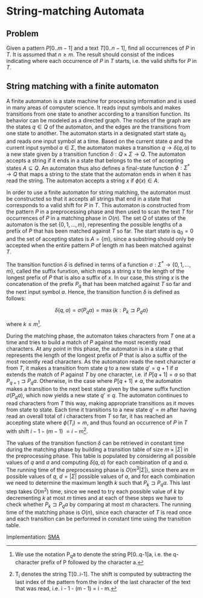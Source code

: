 # String-matching Automata

## Problem

Given a pattern $P[0..m-1]$ and a text $T[0..n-1]$, find all occurrences of $P$ in $T$. It is assumed that $n \geq m$. The result should consist of the indices indicating where each occurrence of $P$ in $T$ starts, i.e. the valid shifts for $P$ in $T$.

## String matching with a finite automaton

A finite automaton is a state machine for processing information and is used in many areas of computer science. It reads input symbols and makes transitions from one state to another according to a transition function. Its behavior can be modeled as a directed graph. The nodes of the graph are the states $q \in Q$ of the automaton, and the edges are the transitions from one state to another. The automaton starts in a designated start state $q_0$ and reads one input symbol at a time. Based on the current state $q$ and the current input symbol $a \in \Sigma$, the automaton makes a transition $q \rightarrow \delta(q, a)$ to a new state given by a transition function $\delta : Q \times \Sigma \rightarrow Q$. The automaton accepts a string if it ends in a state that belongs to the set of accepting states $A \subseteq Q$. An automaton thus also defines a final-state function $\phi : \Sigma^* \rightarrow Q$ that maps a string to the state that the automaton ends in when it has read the string. The automaton accepts a string $x$ if $\phi(x) \in A$.

In order to use a finite automaton for string matching, the automaton must be constructed so that it accepts all strings that end in a state that corresponds to a valid shift for $P$ in $T$. This automaton is constructed from the pattern $P$ in a preprocessing phase and then used to scan the text $T$ for occurrences of $P$ in a matching phase in $O(n)$. The set $Q$ of states of the automaton is the set $\lbrace 0, 1, ..., m \rbrace$, representing the possible lengths of a prefix of $P$ that has been matched against $T$ so far. The start state is $q_0 = 0$ and the set of accepting states is $A = \lbrace m \rbrace$, since a substring should only be accepted when the entire pattern $P$ of length $m$ has been matched against $T$.

The transition function $\delta$ is defined in terms of a function $\sigma : \Sigma^{*} \rightarrow \lbrace 0, 1, ..., m \rbrace$, called the suffix funxtion, which maps a string $x$ to the length of the longest prefix of $P$ that is also a suffix of $x$. In our case, this string $x$ is the concatenation of the prefix $P_q$ that has been matched against $T$ so far and the next input symbol $a$. Hence, the transition function $\delta$ is defined as follows:

$$
\delta(q,a) = \sigma(P_qa) = \max \lbrace k : P_k \sqsupset P_qa \rbrace
$$

where $k \leq m$[^1].  

During the matching phase, the automaton takes characters from $T$ one at a time and tries to build a match of $P$ against the most recently read characters. At any point in this phase, the automaton is in a state $q$ that represents the length of the longest prefix of $P$ that is also a suffix of the most recently read characters. As the automaton reads the next character $a$ from $T$, it makes a transition from state $q$ to a new state $q' = q + 1$ if $a$ extends the match of $P$ against $T$ by one character, i.e. if $P[q+1] = a$ so that $P_{q+1} \sqsupset P_qa$. Otherwise, in the case where $P[q+1] \neq a$, the automaton makes a transition to the next best state given by the same suffix function $\sigma(P_qa)$, which now yields a new state $q' \leq q$. The automaton continues to read characters from $T$ this way, making appropriate transitions as it moves from state to state. Each time it transitions to a new state $q' = m$ after having read an overall total of $i$ characters from $T$ so far, it has reached an accepting state where $\phi(T_i) = m$, and thus found an occurrence of $P$ in $T$ with shift $i - 1 - (m - 1)$ $= i - m$[^2].

The values of the transition function $\delta$ can be retrieved in constant time during the matching phase by building a transition table of size $m \times |\Sigma|$ in the preprocessing phase. This table is populated by considering all possible values of $q$ and $a$ and computing $\delta(q, a)$ for each combination of $q$ and $a$. The running time of the preprocessing phase is $O(m^3|\Sigma|)$, since there are $m$ possible values of $q$, $d = |\Sigma|$ possible values of $a$, and for each combination we need to determine the maximum length $k$ such that $P_k \sqsupset P_qa$. This last step takes $O(m^2)$ time, since we need to try each possible value of $k$ by decrementing $k$ at most $m$ times and at each of these steps we have to check whether $P_k \sqsupset P_qa$ by comparing at most $m$ characters. The running time of the matching phase is $O(n)$, since each character of $T$ is read once and each transition can be performed in constant time using the transition table.

Implementation: [SMA](https://github.com/pl3onasm/AADS/blob/main/algorithms/string-matching/finite-automata/sma-1.c)

[^1]: We use the notation P<sub>q</sub>a to denote the string P[0..q-1]a, i.e. the q-character prefix of P followed by the character a.

[^2]: T<sub>i</sub> denotes the string T[0..i-1]. The shift is computed by subtracting the last index of the pattern from the index of the last character of the text that was read, i.e. i - 1 - (m - 1) = i - m.

